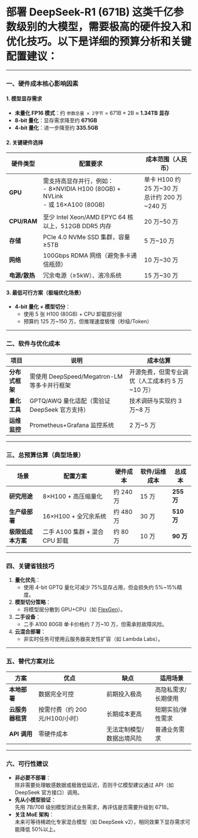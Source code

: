 # 部署 **DeepSeek-R1 (671B)** 这类千亿参数级别的大模型，需要极高的硬件投入和优化技巧。以下是详细的预算分析和关键配置建议：

---

### **一、硬件成本核心影响因素**

#### **1. 模型显存需求**

- **未量化 FP16 模式**：约 `参数总量 × 2字节` = 671B × 2B ≈ **1.34TB 显存**
- **8-bit 量化**：显存需求降至约 **671GB**
- **4-bit 量化**：进一步降至约 **335.5GB**

#### **2. 关键硬件选择**

| 硬件类型      | 配置要求                                                                             | 成本范围（人民币）                                |
| ------------- | ------------------------------------------------------------------------------------ | ------------------------------------------------- |
| **GPU**       | 需支持高显存并行，例如：<br> - 8×NVIDIA H100 (80GB) + NVLink<br> - 或 16×A100 (80GB) | 单卡 H100 约 25 万~30 万<br> 总计约 200 万~240 万 |
| **CPU/RAM**   | 至少 Intel Xeon/AMD EPYC 64 核以上，512GB DDR5 内存                                  | 20 万~50 万                                       |
| **存储**      | PCIe 4.0 NVMe SSD 集群，容量 ≥5TB                                                    | 5 万~10 万                                        |
| **网络**      | 100Gbps RDMA 网络（避免多卡通信瓶颈）                                                | 10 万~30 万                                       |
| **电源/散热** | 冗余电源（≥5kW）、液冷系统                                                           | 15 万~30 万                                       |

#### **3. 最低可行方案（极端优化场景）**

- **4-bit 量化 + 模型切分**：
  - 使用 5 张 H100 (80GB) + CPU 卸载部分层
  - 预算约 125 万~150 万，但推理速度极慢（秒级/Token）

---

### **二、软件与优化成本**

| 项目           | 说明                                          | 成本估算                                        |
| -------------- | --------------------------------------------- | ----------------------------------------------- |
| **分布式框架** | 需使用 DeepSpeed/Megatron-LM 等多卡并行框架   | 开源免费，但需专业调优（人工成本约 5 万~10 万） |
| **量化工具**   | GPTQ/AWQ 量化适配（需验证 DeepSeek 官方支持） | 技术调研与实现约 3 万~8 万                      |
| **运维监控**   | Prometheus+Grafana 监控系统                   | 2 万~5 万                                       |

---

### **三、总预算估算（典型场景）**

| 场景               | 配置方案                       | 硬件成本  | 软件/运维成本 | 总成本     |
| ------------------ | ------------------------------ | --------- | ------------- | ---------- |
| **研究用途**       | 8×H100 + 高压缩量化            | 约 240 万 | 15 万         | **255 万** |
| **生产级部署**     | 16×H100 + 全冗余系统           | 约 480 万 | 30 万         | **510 万** |
| **极限低成本方案** | 二手 A100 集群 + 混合 CPU 卸载 | 约 80 万  | 10 万         | **90 万**  |

---

### **四、关键省钱技巧**

1. **量化优先**：
   - 使用 4-bit GPTQ 量化可减少 75%显存占用，但会损失约 5%~15%精度。
2. **模型切分策略**：
   - 将模型层分散到 GPU+CPU（如 [FlexGen](https://github.com/FMInference/FlexGen)）。
3. **二手设备**：
   - 二手 A100 80GB 单卡价格约 7 万~10 万，但需承担故障风险。
4. **云混合部署**：
   - 非实时任务可使用云服务器突发性扩容（如 Lambda Labs）。

---

### **五、替代方案对比**

| 方案             | 优点                            | 缺点                      | 适用场景            |
| ---------------- | ------------------------------- | ------------------------- | ------------------- |
| **本地部署**     | 数据完全可控                    | 前期投入极高              | 高隐私需求/长期使用 |
| **云服务器租赁** | 按需付费（约 200 元/H100/小时） | 长期成本更高              | 短期实验/弹性需求   |
| **API 调用**     | 零硬件成本                      | 无法定制模型/数据出境风险 | 普通业务需求        |

---

### **六、可行性建议**

- **非必要不部署**：  
  除非需要处理敏感数据或极致低延迟，否则千亿模型建议通过 API（如 DeepSeek 官方接口）调用。
- **先从小模型验证**：  
  先用 7B/70B 级别模型测试业务需求，再评估是否需要升级到 671B。
- **关注 MoE 架构**：  
  未来可等待稀疏化专家混合模型（如 DeepSeek v2），相同效果下显存需求可能降低 50%以上。
